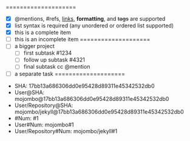 ====================
- [x] @mentions, #refs, [links](), **formatting**, and <del>tags</del> are supported 
- [x] list syntax is required (any unordered or ordered list supported) 
- [x] this is a complete item 
- [ ] this is an incomplete item
====================
- [ ] a bigger project
  - [ ] first subtask #1234
  - [ ] follow up subtask #4321
  - [ ] final subtask cc @mention
- [ ] a separate task
====================
* SHA: 17bb13a686306dd0e95428d89311e45342532db0
* User@SHA: mojombo@17bb13a686306dd0e95428d89311e45342532db0
* User/Repository@SHA: mojombo/jekyll@17bb13a686306dd0e95428d89311e45342532db0
* #Num: #1
* User#Num: mojombo#1
* User/Repository#Num: mojombo/jekyll#1
